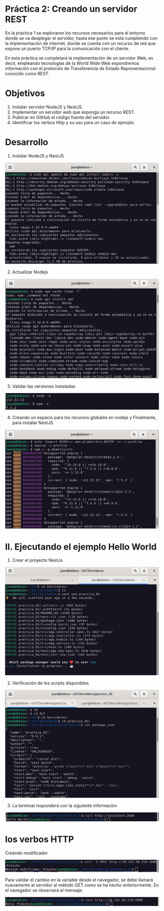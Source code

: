 # **Práctica 2: Creando un servidor REST**

En la práctica 1 se exploraron los recursos necesarios para el entorno donde se va desplegar el servidor, hasta ese punto se está cumpliendo con la implementación de internet, donde se cuenta con un recurso de red que expone un puerto TCP/IP para la comunicación con el cliente.

En esta práctica se completará la implementación de un servidor Web, es decir, empleando tecnologías de la World Wide Web expondremos información con el protocolo de Transferencia de Estado Representacional conocido como REST.

# **Objetivos**

1. Instalar servidor NodeJS y NestJS.
2. Implementar un servidor web que exponga un   recurso REST.
3. Publicar en GitHub el código fuente del servidor.
4. Identificar los verbos Http y su uso para un caso de ejemplo.

# **Desarrollo**

1. Instalar NodeJS y NestJS

![node](imagenes/installNode.png)

2. Actualizar Nodejs

![node](imagenes/npm.png)

3. Validar las versiones instaladas

![node](imagenes/versiones_node_npm.png)

4. Creando un espacio para los recursos globales en nodejs y Finalmente, para instalar NestJS

![node](imagenes/nets.png)

# II. Ejecutando el ejemplo Hello World #

1. Crear el proyecto NestJs

![node](imagenes/nest%20new.png)

2. Verificación de los scripts disponibles

![node](imagenes/cackpaquete.png)

3. La terminal responderá con la siguiente información

![node](imagenes/hello.png)


# los verbos HTTP #

Creando modificador 

![node](imagenes/mensaje_modificado.png)

Para validar el cambio en la variable desde el navegador, se debe llamará nuevamente al servidor al método GET como se ha hecho anteriormente. En el navegador se observará el mensaje:

![node](imagenes/hola_pikachu.png)







